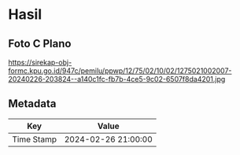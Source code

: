 # Hasil

## Foto C Plano

https://sirekap-obj-formc.kpu.go.id/947c/pemilu/ppwp/12/75/02/10/02/1275021002007-20240226-203824--a140c1fc-fb7b-4ce5-9c02-6507f8da4201.jpg


## Metadata

| Key        | Value               |
| ---------- | ------------------- |
| Time Stamp | 2024-02-26 21:00:00 |



